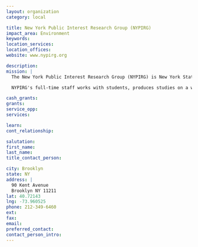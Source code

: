```yaml
---
layout: organization
category: local

title: New York Public Interest Research Group (NYPIRG)
impact_area: Environment
keywords: 
location_services: 
location_offices: 
website: www.nypirg.org

description: 
mission: |
  The New York Public Interest Research Group (NYPIRG) is New York State's largest student-directed consumer, environmental and government reform organization. We are a nonpartisan, not-for-profit group established to effect policy reforms while training students and other New Yorkers to be advocates. NYPIRG's 20 college campus chapters <oncampus/offices.html> provide much of NYPIRG's energy, resources, and activism. Each campus chapter consists of full-time staff organizers and a large core of student volunteers. Students at NYPIRG chapters work on projects that both support NYPIRG's statewide agenda and focus on local issues.

  NYPIRG's full-time staff works with students, produces studies on a wide array of topics, coordinates state campaigns and lobbies public officials. 

cash_grants: 
grants: 
service_opp: 
services: 

learn: 
cont_relationship: 

salutation: 
first_name: 
last_name: 
title_contact_person: 

city: Brooklyn
state: NY
address: |
  90 Kent Avenue  
  Brooklyn NY 11211
lat: 40.72143
lng: -73.960525
phone: 212-349-6460
ext: 
fax: 
email: 
preferred_contact: 
contact_person_intro: 
---
```

